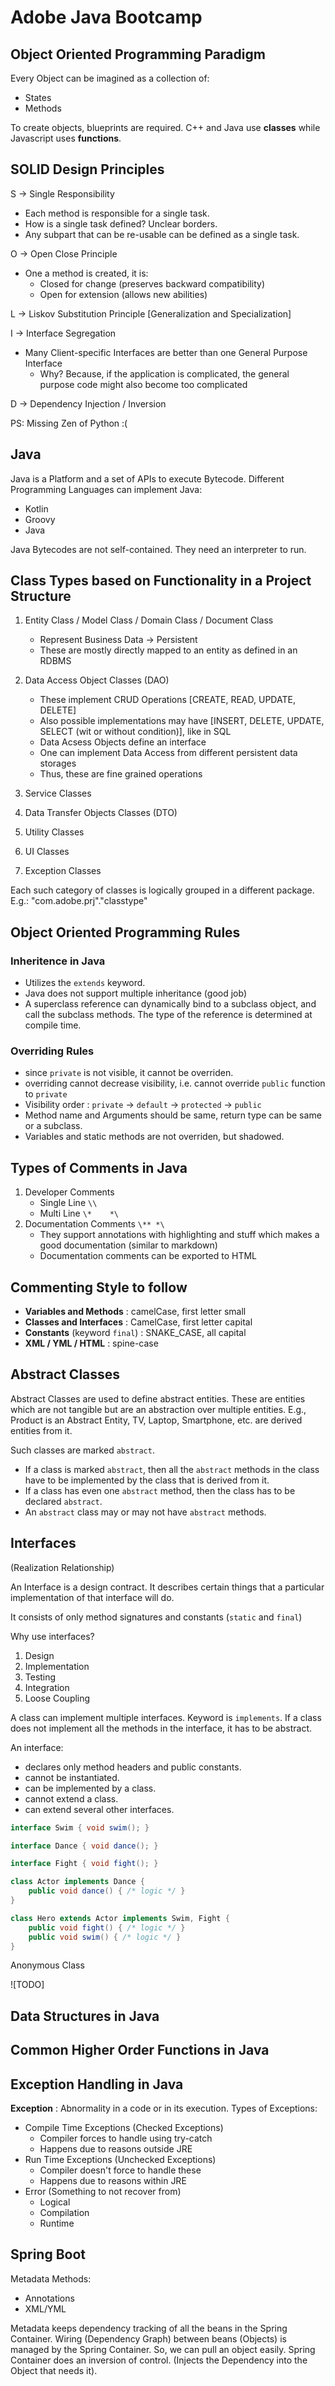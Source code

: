 # Adobe Java Bootcamp

## Object Oriented Programming Paradigm

Every Object can be imagined as a collection of:
* States
* Methods

To create objects, blueprints are required.
C++ and Java use **classes** while Javascript uses **functions**.


## SOLID Design Principles

S -> Single Responsibility
* Each method is responsible for a single task.
* How is a single task defined? Unclear borders.
* Any subpart that can be re-usable can be defined as a single task.

O -> Open Close Principle
* One a method is created, it is:
	* Closed for change (preserves backward compatibility)
	* Open for extension (allows new abilities)

L -> Liskov Substitution Principle \[Generalization and Specialization\]

I -> Interface Segregation
* Many Client-specific Interfaces are better than one General Purpose Interface
	* Why? Because, if the application is complicated, the general purpose code might also become too complicated

D -> Dependency Injection / Inversion

PS: Missing Zen of Python :(


## Java

Java is a Platform and a set of APIs to execute Bytecode.
Different Programming Languages can implement Java:
* Kotlin
* Groovy
* Java

Java Bytecodes are not self-contained. They need an interpreter to run.


## Class Types based on Functionality in a Project Structure

1. Entity Class / Model Class / Domain Class / Document Class
	* Represent Business Data -> Persistent
	* These are mostly directly mapped to an entity as defined in an RDBMS

2. Data Access Object Classes (DAO)
	* These implement CRUD Operations \[CREATE, READ, UPDATE, DELETE\]
	* Also possible implementations may have \[INSERT, DELETE, UPDATE, SELECT (wit or without condition)\], like in SQL
	* Data Acsess Objects define an interface
	* One can implement Data Access from different persistent data storages
	* Thus, these are fine grained operations

3. Service Classes

4. Data Transfer Objects Classes (DTO)

5. Utility  Classes

6. UI Classes

7. Exception Classes

Each such category of classes is logically grouped in a different package.
E.g.: "com.adobe.prj"."classtype"


## Object Oriented Programming Rules

### Inheritence in Java

* Utilizes the ```extends``` keyword.
* Java does not support multiple inheritance (good job)
* A superclass reference can dynamically bind to a subclass object, and call the subclass methods. The type of the reference is determined at compile time.

### Overriding Rules

* since ```private``` is not visible, it cannot be overriden.
* overriding cannot decrease visibility, i.e. cannot override ```public``` function to ```private```
* Visibility order : ```private``` -> ```default``` -> ```protected``` -> ```public```
* Method name and Arguments should be same, return type can be same or a subclass.
* Variables and static methods are not overriden, but shadowed.


## Types of Comments in Java

1. Developer Comments
	* Single Line ```\\```
	* Multi Line ```\*    *\```
2. Documentation Comments  ```\** *\```
	* They support annotations with highlighting and stuff which makes a good documentation (similar to markdown)
	* Documentation comments can be exported to HTML


## Commenting Style to follow

* **Variables and Methods** : camelCase, first letter small
* **Classes and Interfaces** : CamelCase, first letter capital
* **Constants** (keyword ```final```) : SNAKE_CASE, all capital
* **XML / YML / HTML** : spine-case


## Abstract Classes

Abstract Classes are used to define abstract entities. 
These are entities which are not tangible but are an abstraction over multiple entities.
E.g., Product is an Abstract Entity, TV, Laptop, Smartphone, etc. are derived entities from it.

Such classes are marked ```abstract```.
* If a class is marked ```abstract```, then all the ```abstract``` methods in the class have to be implemented by the class that is derived from it.
* If a class has even one ```abstract``` method, then the class has to be declared ```abstract```.
* An ```abstract``` class may or may not have ```abstract``` methods.


## Interfaces

(Realization Relationship)

An Interface is a design contract. It describes certain things that a particular implementation of that interface will do.

It consists of only method signatures and constants (```static``` and ```final```)

Why use interfaces?
1. Design
2. Implementation
3. Testing
4. Integration
5. Loose Coupling

A class can implement multiple interfaces. Keyword is ```implements```.
If a class does not implement all the methods in the interface, it has to be abstract.

An interface:
* declares only method headers and public constants.
* cannot be instantiated.
* can be implemented by a class.
* cannot extend a class.
* can extend several other interfaces.

```java
interface Swim { void swim(); }

interface Dance { void dance(); }

interface Fight { void fight(); }

class Actor implements Dance { 
	public void dance() { /* logic */ } 
}

class Hero extends Actor implements Swim, Fight { 
	public void fight() { /* logic */ } 
	public void swim() { /* logic */ } 
}
```

Anonymous Class

![TODO]


## Data Structures in Java


## Common Higher Order Functions in Java


## Exception Handling in Java

**Exception** : Abnormality in a code or in its execution.
Types of Exceptions:
* Compile Time Exceptions (Checked Exceptions)
	* Compiler forces to handle using try-catch
	* Happens due to reasons outside JRE
* Run Time Exceptions (Unchecked Exceptions)
	* Compiler doesn't force to handle these
	* Happens due to reasons within JRE
* Error (Something to not recover from)
	* Logical
	* Compilation
	* Runtime

## Spring Boot 

Metadata Methods:
* Annotations
* XML/YML

Metadata keeps dependency tracking of all the beans in the Spring Container.
Wiring (Dependency Graph) between beans (Objects) is managed by the Spring Container.
So, we can pull an object easily.
Spring Container does an inversion of control. (Injects the Dependency into the Object that needs it).